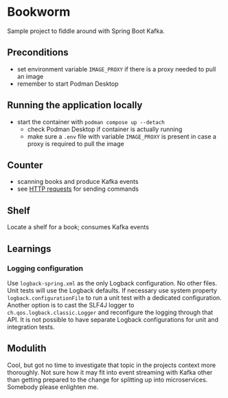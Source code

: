 # Bookworm
Sample project to fiddle around with Spring Boot Kafka.

## Preconditions
- set environment variable `IMAGE_PROXY` if there is a proxy needed to pull an image
- remember to start Podman Desktop

## Running the application locally
- start the container with `podman compose up --detach`
  - check Podman Desktop if container is actually running
  - make sure a `.env` file with variable `IMAGE_PROXY` is present in case a proxy is required to pull the image

## Counter
- scanning books and produce Kafka events
- see [HTTP requests](doc/requests.http) for sending commands

## Shelf
Locate a shelf for a book; consumes Kafka events

## Learnings

### Logging configuration
Use `logback-spring.xml` as the only Logback configuration. No other files. Unit tests will
use the Logback defaults. If necessary use system property `logback.configurationFile` to run
a unit test with a dedicated configuration. Another option is to cast the SLF4J logger to
`ch.qos.logback.classic.Logger` and reconfigure the logging through that API. It is not possible
to have separate Logback configurations for unit and integration tests.

## Modulith
Cool, but got no time to investigate that topic in the projects context more thoroughly.
Not sure how it may fit into event streaming with Kafka other than getting prepared to
the change for splitting up into microservices. Somebody please enlighten me.